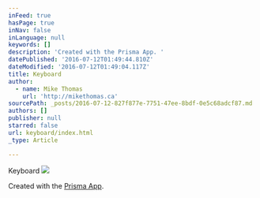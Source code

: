 ```yaml
---
inFeed: true
hasPage: true
inNav: false
inLanguage: null
keywords: []
description: 'Created with the Prisma App. '
datePublished: '2016-07-12T01:49:44.810Z'
dateModified: '2016-07-12T01:49:04.117Z'
title: Keyboard
author:
  - name: Mike Thomas
    url: 'http://mikethomas.ca'
sourcePath: _posts/2016-07-12-827f877e-7751-47ee-8bdf-0e5c68adcf87.md
authors: []
publisher: null
starred: false
url: keyboard/index.html
_type: Article

---
```

Keyboard
![](https://the-grid-user-content.s3-us-west-2.amazonaws.com/a7751dcb-26d2-4b06-a05d-065791b81a7a.jpg)

Created with the [Prisma App][0]. 

[0]: prisma-ai.com